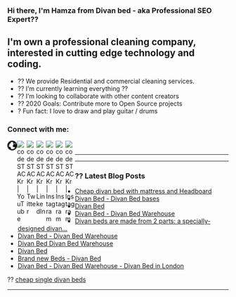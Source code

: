 ### Hi there, I'm Hamza from Divan bed - aka Professional SEO Expert??
## I'm own a professional cleaning company, interested in cutting edge technology and coding.

- ?? We provide Residential and commercial cleaning services.
- ?? I’m currently learning everything ??
- ?? I’m looking to collaborate with other content creators
- ?? 2020 Goals: Contribute more to Open Source projects
- ? Fun fact: I love to draw and play guitar / drums


### Connect with me:

[<img align="left" alt="codeSTACKr.com" width="22px" src="https://raw.githubusercontent.com/iconic/open-iconic/master/svg/globe.svg" />][website]
[<img align="left" alt="codeSTACKr | YouTube" width="22px" src="https://cdn.jsdelivr.net/npm/simple-icons@v3/icons/youtube.svg" />][youtube]
[<img align="left" alt="codeSTACKr | Twitter" width="22px" src="https://cdn.jsdelivr.net/npm/simple-icons@v3/icons/twitter.svg" />][twitter]
[<img align="left" alt="codeSTACKr | LinkedIn" width="22px" src="https://cdn.jsdelivr.net/npm/simple-icons@v3/icons/linkedin.svg" />][linkedin]
[<img align="left" alt="codeSTACKr | Instagram" width="22px" src="https://cdn.jsdelivr.net/npm/simple-icons@v3/icons/instagram.svg" />][instagram]
[<img align="left" alt="codeSTACKr | Instagram" width="22px" src="https://cdn.jsdelivr.net/npm/simple-icons@v3/icons/pinterest.svg" />][pinterest]
[<img align="left" alt="codeSTACKr | Instagram" width="22px" src="https://cdn.jsdelivr.net/npm/simple-icons@v3/icons/facebook.svg" />][facebook]

<br />

---

---

### ?? Latest Blog Posts

<!-- BLOG-POST-LIST:START -->
- [Cheap divan bed with mattress and Headboard](https://divanbedwarehouselondon.tumblr.com/post/690937717368995840)
- [Divan Bed  -  Divan Bed bases](https://www.youtube.com/watch?v=GZ2KPm4gc5g)
- [Divan Bed](https://divanbedwarehouselondon.tumblr.com/post/663292151490347008)
- [Divan Bed - Divan Bed Warehouse](https://divanbedwarehouselondon.tumblr.com/post/662924167446921216)
- [Divan beds are made from 2 parts: a specially-designed divan...](https://divanbedwarehouselondon.tumblr.com/post/662849787517976576)
- [Divan Bed - Divan Bed Warehouse](https://divanbedwarehouselondon.tumblr.com/post/662849634654371840)
- [Divan Bed   Divan Bed Warehouse](https://www.youtube.com/watch?v=yermOsBVRFA)
- [Divan Bed](https://divanbedwarehouselondon.tumblr.com/post/662581623370514432)
- [Brand new Beds - Divan Bed](https://divanbedwarehouselondon.tumblr.com/post/662581617673601024)
- [Divan Bed - Divan Bed Warehouse - Divan Bed in London](https://divanbedwarehouselondon.tumblr.com/post/662581611050795008)
<!-- BLOG-POST-LIST:END -->

?? [cheap single divan beds](https://dreamfurnitures.co.uk/shop/cheap-single-divan-beds/)

---


[website]: https://dreamfurnitures.co.uk/shop/cheap-single-divan-beds/
[twitter]: https://twitter.com/beds_divan
[youtube]: https://www.youtube.com/channel/UCnltp_d5V1T7S-WV_aT_L0A/videos
[instagram]: https://www.instagram.com/Dreamfurnitures.co.uk_/
[linkedin]: https://www.linkedin.com/company/dream-furniture-uk/
[pinterest]: https://www.pinterest.com/dreamfurnitures
[facebook]: https://www.facebook.com/Dreamfurnituresstore
